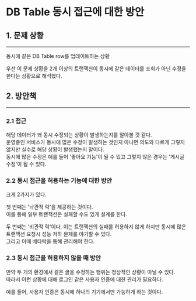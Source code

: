 # DB Table 동시 접근에 대한 방안

## 1. 문제 상황

---
동시에 같은 DB Table row를 업데이트하는 상황  

우선 이 문제 상황을 2개 이상의 트랜잭션이 동시에 같은 데이터를 조회가 아닌 수정을 한다는 상황으로 해석했다.  

## 2. 방안책

---
### 2.1 접근
해당 데이터가 왜 동시 수정되는 상황이 발생하는지를 알아볼 것 같다.  
운영중인 서비스가 동시에 많은 수정이 발생하는 것인지 아니면 의도와 다르게 그렇지 않지만 실수로 해당 상황이 발생했는지 말이다.  
동시에 많은 수정은 예를 들어 '좋아요 기능'이 될 수 있고 그렇지 않은 경우는 '게시글 수정'이 될 수 있다.

### 2.2 동시 접근을 허용하는 기능에 대한 방안
크게 2가지가 있다.  

첫 번째는 '낙관적 락'을 제공하는 것이다.  
이를 통해 일부 트랜잭션은 실패할 수도 있게 설계를 한다.  

두 번째는 '비관적 락'이다.
이는 트랜잭션의 실패를 허용하지 않게 하지만 동시에 많은 트랜잭션 요청시 성능 저하 문제를 야기할 수 있다.  
그리고 이때 베타락을 통해 관리해야 한다.  

### 2.3 동시 접근을 허용하지 않을 때 방안
만약 두 개의 환경에서 같은 글을 수정하는 행위는 정상적인 상황이 아닐 수 있다.  
따라서 이런 상황에 대해 로그인 같은 사용자 인증에 대한 관리가 필요하다.

예를 들어, 사용자 인증은 동시에 하나의 기기에서만 가능하게 하는 것이다.